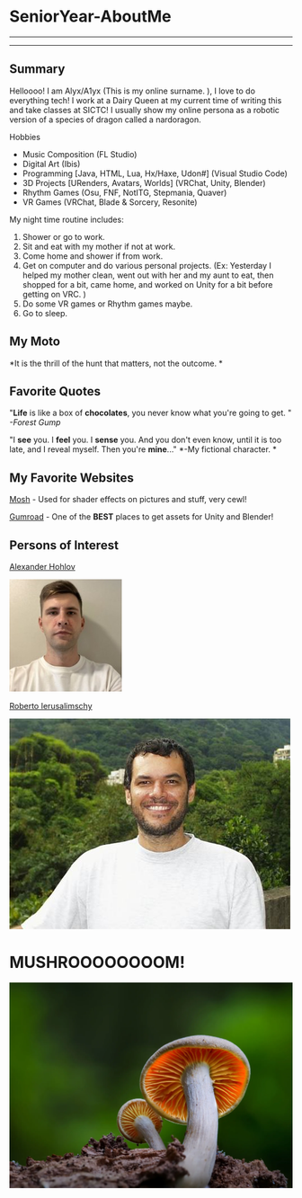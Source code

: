# SeniorYear-AboutMe
---
---
## Summary
Helloooo! I am Alyx/A1yx (This is my online surname. ), I love to do everything tech! I work at a Dairy Queen at my current time of writing this and take classes at SICTC! I usually show my online persona as a robotic version of a species of dragon called a nardoragon. 

[1]: https://lib.haxe.org/u/haxeflixel
[2]: https://en.wikipedia.org/wiki/Roberto_Ierusalimschy

Hobbies
- Music Composition (FL Studio)
- Digital Art (Ibis)
- Programming [Java, HTML, Lua, Hx/Haxe, Udon#] (Visual Studio Code)
- 3D Projects [URenders, Avatars, Worlds] (VRChat, Unity, Blender)
- Rhythm Games (Osu, FNF, NotITG, Stepmania, Quaver)
- VR Games (VRChat, Blade & Sorcery, Resonite)

My night time routine includes:

1. Shower or go to work.
2. Sit and eat with my mother if not at work.
3. Come home and shower if from work.
4. Get on computer and do various personal projects. (Ex: Yesterday I helped my mother clean, went out with her and my aunt to eat, then shopped for a bit, came home, and worked on Unity for a bit before getting on VRC. )
5. Do some VR games or Rhythm games maybe.
6. Go to sleep.

## My Moto
*It is the thrill of the hunt that matters, not the outcome. *

## Favorite Quotes

"**Life** is like a box of **chocolates**, you never know what you're going to get. " *-Forest Gump*

"I **see** you. I **feel** you. I **sense** you. And you don't even know, until it is too late, and I reveal myself. Then you're **mine**..." *-My fictional character. *

## My Favorite Websites

[Mosh](https://moshpro.app/lite) - Used for shader effects on pictures and stuff, very cewl!

[Gumroad](https://gumroad.com) - One of the **BEST** places to get assets for Unity and Blender!

## Persons of Interest

[Alexander Hohlov][1]

![Alexander Hohlov](img/alex.png)

[Roberto Ierusalimschy][2]

![Roberto Ierusalimschy](img/rob.png)

# MUSHROOOOOOOOM!
![MUSHROOOOOOOOM!](img/mush.png)
